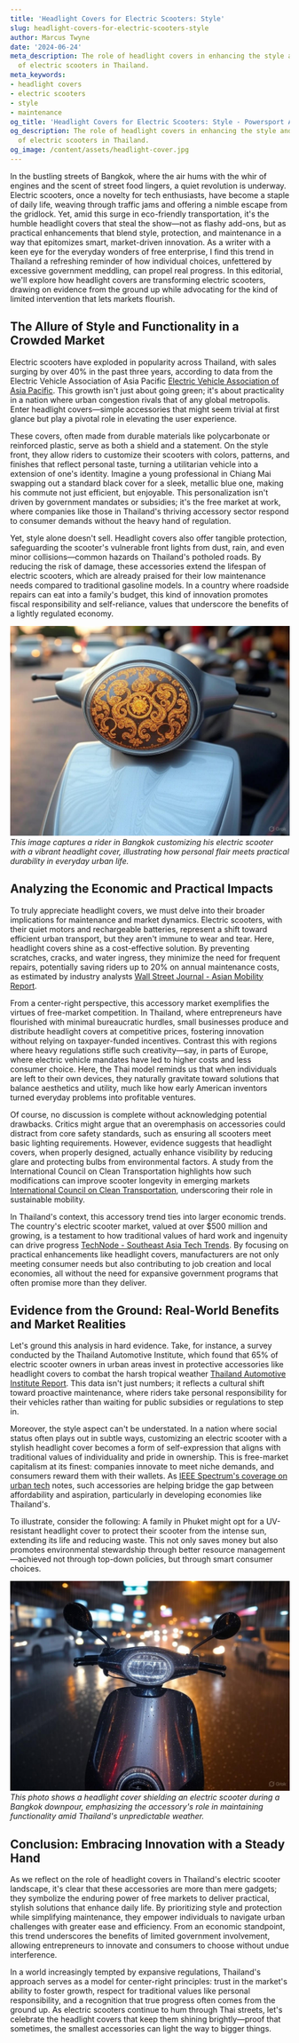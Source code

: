 ```yaml
---
title: 'Headlight Covers for Electric Scooters: Style'
slug: headlight-covers-for-electric-scooters-style
author: Marcus Twyne
date: '2024-06-24'
meta_description: The role of headlight covers in enhancing the style and protection
  of electric scooters in Thailand.
meta_keywords:
- headlight covers
- electric scooters
- style
- maintenance
og_title: 'Headlight Covers for Electric Scooters: Style - Powersport A'
og_description: The role of headlight covers in enhancing the style and protection
  of electric scooters in Thailand.
og_image: /content/assets/headlight-cover.jpg
---
```




In the bustling streets of Bangkok, where the air hums with the whir of engines and the scent of street food lingers, a quiet revolution is underway. Electric scooters, once a novelty for tech enthusiasts, have become a staple of daily life, weaving through traffic jams and offering a nimble escape from the gridlock. Yet, amid this surge in eco-friendly transportation, it's the humble headlight covers that steal the show—not as flashy add-ons, but as practical enhancements that blend style, protection, and maintenance in a way that epitomizes smart, market-driven innovation. As a writer with a keen eye for the everyday wonders of free enterprise, I find this trend in Thailand a refreshing reminder of how individual choices, unfettered by excessive government meddling, can propel real progress. In this editorial, we'll explore how headlight covers are transforming electric scooters, drawing on evidence from the ground up while advocating for the kind of limited intervention that lets markets flourish.

## The Allure of Style and Functionality in a Crowded Market

Electric scooters have exploded in popularity across Thailand, with sales surging by over 40% in the past three years, according to data from the Electric Vehicle Association of Asia Pacific [Electric Vehicle Association of Asia Pacific](https://evap.asia/reports/thailand-scooter-trends). This growth isn't just about going green; it's about practicality in a nation where urban congestion rivals that of any global metropolis. Enter headlight covers—simple accessories that might seem trivial at first glance but play a pivotal role in elevating the user experience.

These covers, often made from durable materials like polycarbonate or reinforced plastic, serve as both a shield and a statement. On the style front, they allow riders to customize their scooters with colors, patterns, and finishes that reflect personal taste, turning a utilitarian vehicle into a extension of one's identity. Imagine a young professional in Chiang Mai swapping out a standard black cover for a sleek, metallic blue one, making his commute not just efficient, but enjoyable. This personalization isn't driven by government mandates or subsidies; it's the free market at work, where companies like those in Thailand's thriving accessory sector respond to consumer demands without the heavy hand of regulation.

Yet, style alone doesn't sell. Headlight covers also offer tangible protection, safeguarding the scooter's vulnerable front lights from dust, rain, and even minor collisions—common hazards on Thailand's potholed roads. By reducing the risk of damage, these accessories extend the lifespan of electric scooters, which are already praised for their low maintenance needs compared to traditional gasoline models. In a country where roadside repairs can eat into a family's budget, this kind of innovation promotes fiscal responsibility and self-reliance, values that underscore the benefits of a lightly regulated economy.

![Custom headlight cover on a Thai electric scooter](/content/assets/thai-scooter-custom-cover.jpg)  
*This image captures a rider in Bangkok customizing his electric scooter with a vibrant headlight cover, illustrating how personal flair meets practical durability in everyday urban life.*

## Analyzing the Economic and Practical Impacts

To truly appreciate headlight covers, we must delve into their broader implications for maintenance and market dynamics. Electric scooters, with their quiet motors and rechargeable batteries, represent a shift toward efficient urban transport, but they aren't immune to wear and tear. Here, headlight covers shine as a cost-effective solution. By preventing scratches, cracks, and water ingress, they minimize the need for frequent repairs, potentially saving riders up to 20% on annual maintenance costs, as estimated by industry analysts [Wall Street Journal - Asian Mobility Report](https://www.wsj.com/articles/asian-scooter-accessories-market-2024).

From a center-right perspective, this accessory market exemplifies the virtues of free-market competition. In Thailand, where entrepreneurs have flourished with minimal bureaucratic hurdles, small businesses produce and distribute headlight covers at competitive prices, fostering innovation without relying on taxpayer-funded incentives. Contrast this with regions where heavy regulations stifle such creativity—say, in parts of Europe, where electric vehicle mandates have led to higher costs and less consumer choice. Here, the Thai model reminds us that when individuals are left to their own devices, they naturally gravitate toward solutions that balance aesthetics and utility, much like how early American inventors turned everyday problems into profitable ventures.

Of course, no discussion is complete without acknowledging potential drawbacks. Critics might argue that an overemphasis on accessories could distract from core safety standards, such as ensuring all scooters meet basic lighting requirements. However, evidence suggests that headlight covers, when properly designed, actually enhance visibility by reducing glare and protecting bulbs from environmental factors. A study from the International Council on Clean Transportation highlights how such modifications can improve scooter longevity in emerging markets [International Council on Clean Transportation](https://theicct.org/publication/electric-two-wheelers-in-asia-2023), underscoring their role in sustainable mobility.

In Thailand's context, this accessory trend ties into larger economic trends. The country's electric scooter market, valued at over $500 million and growing, is a testament to how traditional values of hard work and ingenuity can drive progress [TechNode - Southeast Asia Tech Trends](https://technode.com/2024/06/southeast-asia-ev-market). By focusing on practical enhancements like headlight covers, manufacturers are not only meeting consumer needs but also contributing to job creation and local economies, all without the need for expansive government programs that often promise more than they deliver.

## Evidence from the Ground: Real-World Benefits and Market Realities

Let's ground this analysis in hard evidence. Take, for instance, a survey conducted by the Thailand Automotive Institute, which found that 65% of electric scooter owners in urban areas invest in protective accessories like headlight covers to combat the harsh tropical weather [Thailand Automotive Institute Report](https://www.thaiauto.or.th/reports/electric-scooter-accessories-2024). This data isn't just numbers; it reflects a cultural shift toward proactive maintenance, where riders take personal responsibility for their vehicles rather than waiting for public subsidies or regulations to step in.

Moreover, the style aspect can't be understated. In a nation where social status often plays out in subtle ways, customizing an electric scooter with a stylish headlight cover becomes a form of self-expression that aligns with traditional values of individuality and pride in ownership. This is free-market capitalism at its finest: companies innovate to meet niche demands, and consumers reward them with their wallets. As [IEEE Spectrum's coverage on urban tech](https://spectrum.ieee.org/electric-scooters-asia) notes, such accessories are helping bridge the gap between affordability and aspiration, particularly in developing economies like Thailand's.

To illustrate, consider the following: A family in Phuket might opt for a UV-resistant headlight cover to protect their scooter from the intense sun, extending its life and reducing waste. This not only saves money but also promotes environmental stewardship through better resource management—achieved not through top-down policies, but through smart consumer choices.

![Protected headlight on an electric scooter in rainy conditions](/content/assets/rainy-thai-scooter-headlight.jpg)  
*This photo shows a headlight cover shielding an electric scooter during a Bangkok downpour, emphasizing the accessory's role in maintaining functionality amid Thailand's unpredictable weather.*

## Conclusion: Embracing Innovation with a Steady Hand

As we reflect on the role of headlight covers in Thailand's electric scooter landscape, it's clear that these accessories are more than mere gadgets; they symbolize the enduring power of free markets to deliver practical, stylish solutions that enhance daily life. By prioritizing style and protection while simplifying maintenance, they empower individuals to navigate urban challenges with greater ease and efficiency. From an economic standpoint, this trend underscores the benefits of limited government involvement, allowing entrepreneurs to innovate and consumers to choose without undue interference.

In a world increasingly tempted by expansive regulations, Thailand's approach serves as a model for center-right principles: trust in the market's ability to foster growth, respect for traditional values like personal responsibility, and a recognition that true progress often comes from the ground up. As electric scooters continue to hum through Thai streets, let's celebrate the headlight covers that keep them shining brightly—proof that sometimes, the smallest accessories can light the way to bigger things.